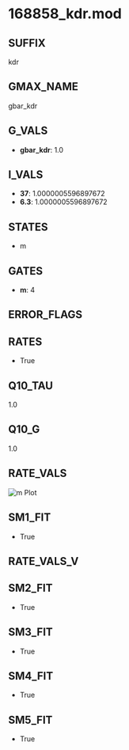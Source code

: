 # 168858_kdr.mod

## SUFFIX

kdr

## GMAX_NAME

gbar_kdr

## G_VALS

- **gbar_kdr**: 1.0

## I_VALS

- **37**: 1.0000005596897672
- **6.3**: 1.0000005596897672

## STATES

- m

## GATES

- **m**: 4

## ERROR_FLAGS


## RATES

- True

## Q10_TAU

1.0

## Q10_G

1.0

## RATE_VALS

![m Plot](/Users/pbozelos/Dropbox/icg-Chai-Panos/supermodels/output_markdown_files/K/168858_kdr.mod/images/m.png)

## SM1_FIT

- True

## RATE_VALS_V

## SM2_FIT

- True

## SM3_FIT

- True

## SM4_FIT

- True

## SM5_FIT

- True

